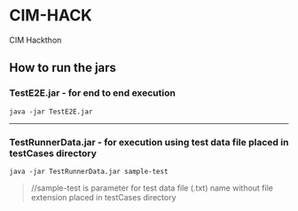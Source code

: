 # CIM-HACK
CIM Hackthon

## How to run the jars

### TestE2E.jar - for end to end execution

<code>java -jar TestE2E.jar</code>

-------------------------------------------------------------------------------------

### TestRunnerData.jar - for execution using test data file placed in testCases directory

<code>java -jar TestRunnerData.jar sample-test</code>


<blockquote>//sample-test is parameter for test data file (.txt) name without file extension placed in testCases directory</blockquote>
